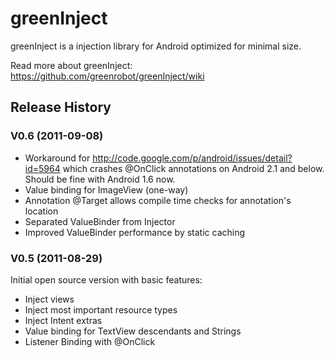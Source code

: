 greenInject
===========
greenInject is a injection library for Android optimized for minimal size.

Read more about greenInject: https://github.com/greenrobot/greenInject/wiki

Release History
---------------
### V0.6 (2011-09-08)
* Workaround for http://code.google.com/p/android/issues/detail?id=5964 which crashes @OnClick annotations on Android 2.1 and below. Should be fine with Android 1.6 now.
* Value binding for ImageView (one-way)
* Annotation @Target allows compile time checks for annotation's location
* Separated ValueBinder from Injector
* Improved ValueBinder performance by static caching

### V0.5 (2011-08-29)
Initial open source version with basic features:

* Inject views
* Inject most important resource types
* Inject Intent extras
* Value binding for TextView descendants and Strings
* Listener Binding with @OnClick
